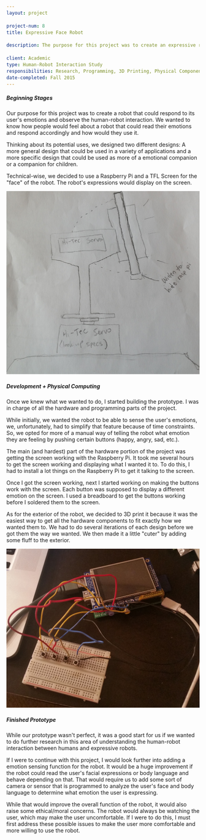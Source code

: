 ```yaml
---
layout: project

project-num: 8
title: Expressive Face Robot

description: The purpose for this project was to create an expressive robot prototype and analyze the human-robot interaction. The Expressive Face Robot is a robot that can display facial emotions. My team and I created a prototype using Raspberry Pi. The exterior of the prototype was 3D-printed.

client: Academic
type: Human-Robot Interaction Study
responsibilities: Research, Programming, 3D Printing, Physical Components
date-completed: Fall 2015
---
```


##### Beginning Stages
Our purpose for this project was to create a robot that could respond to its user's emotions and observe the human-robot interaction. We wanted to know how people would feel about a robot that could read their emotions and respond accordingly and how would they use it. 

Thinking about its potential uses, we designed two different designs: A more general design that could be used in a variety of applications and a more specific design that could be used as more of a emotional companion or a companion for children.

Technical-wise, we decided to use a Raspberry Pi and a TFL Screen for the "face" of the robot. The robot's expressions would display on the screen.

<img src="../assets/images/project-imgs/robot/2015-11-17 10.29.31.jpg" class="indiv-proj-img">

##### Development + Physical Computing
Once we knew what we wanted to do, I started building the prototype. I was in charge of all the hardware and programming parts of the project. 

While initially, we wanted the robot to be able to sense the user's emotions, we, unfortunately, had to simplify that feature because of time constraints. So, we opted for more of a manual way of telling the robot what emotion they are feeling by pushing certain buttons (happy, angry, sad, etc.).

The main (and hardest) part of the hardware portion of the project was getting the screen working with the Raspberry Pi. It took me several hours to get the screen working and displaying what I wanted it to. To do this, I had to install a lot things on the Raspberry Pi to get it talking to the screen. 

Once I got the screen working, next I started working on making the buttons work with the screen. Each button was supposed to display a different emotion on the screen. I used a breadboard to get the buttons working before I soldered them to the screen.

As for the exterior of the robot, we decided to 3D print it because it was the easiest way to get all the hardware components to fit exactly how we wanted them to. We had to do several iterations of each design before we got them the way we wanted. We then made it a little "cuter" by adding some fluff to the exterior.

<img src="../assets/images/project-imgs/robot/circuit1.jpg" class="indiv-proj-img">

##### Finished Prototype
While our prototype wasn't perfect, it was a good start for us if we wanted to do further research in this area of understanding the human-robot interaction between humans and expressive robots.

If I were to continue with this project, I would look further into adding a emotion sensing function for the robot. It would be a huge improvement if the robot could read the user's facial expressions or body language and behave depending on that. That would require us to add some sort of camera or sensor that is programmed to analyze the user's face and body language to determine what emotion the user is expressing. 

While that would improve the overall function of the robot, it would also raise some ethical/moral concerns. The robot would always be watching the user, which may make the user uncomfortable. If I were to do this, I must first address these possible issues to make the user more comfortable and more willing to use the robot. 